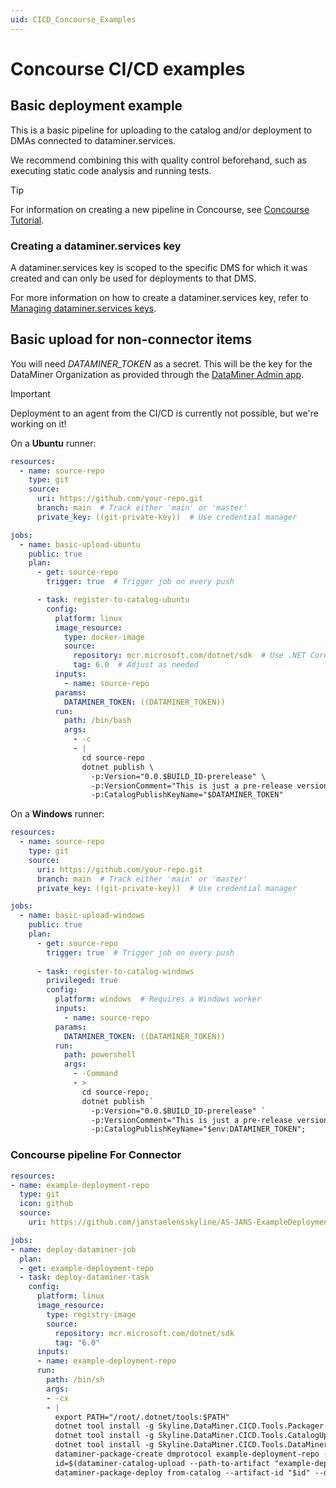 ```yaml
---
uid: CICD_Concourse_Examples
---
```


# Concourse CI/CD examples

## Basic deployment example

This is a basic pipeline for uploading to the catalog and/or deployment to DMAs connected to dataminer.services.

We recommend combining this with quality control beforehand, such as executing static code analysis and running tests.

> [!TIP]
> For information on creating a new pipeline in Concourse, see [Concourse Tutorial](https://concourse-ci.org/tutorial-hello-world.html).

### Creating a dataminer.services key

A dataminer.services key is scoped to the specific DMS for which it was created and can only be used for deployments to that DMS.

For more information on how to create a dataminer.services key, refer to [Managing dataminer.services keys](xref:Managing_DCP_keys).

## Basic upload for non-connector items

You will need *DATAMINER_TOKEN* as a secret. This will be the key for the DataMiner Organization as provided through the [DataMiner Admin app](xref:CloudAdminApp).

>[!IMPORTANT]
> Deployment to an agent from the CI/CD is currently not possible, but we're working on it!

On a **Ubuntu** runner:

```yml
resources:
  - name: source-repo
    type: git
    source:
      uri: https://github.com/your-repo.git
      branch: main  # Track either 'main' or 'master'
      private_key: ((git-private-key))  # Use credential manager

jobs:
  - name: basic-upload-ubuntu
    public: true
    plan:
      - get: source-repo
        trigger: true  # Trigger job on every push

      - task: register-to-catalog-ubuntu
        config:
          platform: linux
          image_resource:
            type: docker-image
            source:
              repository: mcr.microsoft.com/dotnet/sdk  # Use .NET Core image
              tag: 6.0  # Adjust as needed
          inputs:
            - name: source-repo
          params:
            DATAMINER_TOKEN: ((DATAMINER_TOKEN))
          run:
            path: /bin/bash
            args:
              - -c
              - |
                cd source-repo
                dotnet publish \
                  -p:Version="0.0.$BUILD_ID-prerelease" \
                  -p:VersionComment="This is just a pre-release version." \
                  -p:CatalogPublishKeyName="$DATAMINER_TOKEN"
```

On a **Windows** runner:

```yml
resources:
  - name: source-repo
    type: git
    source:
      uri: https://github.com/your-repo.git
      branch: main  # Track either 'main' or 'master'
      private_key: ((git-private-key))  # Use credential manager

jobs:
  - name: basic-upload-windows
    public: true
    plan:
      - get: source-repo
        trigger: true  # Trigger job on every push
      
      - task: register-to-catalog-windows
        privileged: true
        config:
          platform: windows  # Requires a Windows worker
          inputs:
            - name: source-repo
          params:
            DATAMINER_TOKEN: ((DATAMINER_TOKEN))
          run:
            path: powershell
            args:
              - -Command
              - >
                cd source-repo;
                dotnet publish `
                  -p:Version="0.0.$BUILD_ID-prerelease" `
                  -p:VersionComment="This is just a pre-release version." `
                  -p:CatalogPublishKeyName="$env:DATAMINER_TOKEN";
```

### Concourse pipeline For Connector

```yml
resources:
- name: example-deployment-repo
  type: git
  icon: github
  source:
    uri: https://github.com/janstaelensskyline/AS-JANS-ExampleDeployment

jobs:
- name: deploy-dataminer-job
  plan:
  - get: example-deployment-repo
  - task: deploy-dataminer-task
    config:
      platform: linux
      image_resource:
        type: registry-image
        source:
          repository: mcr.microsoft.com/dotnet/sdk
          tag: "6.0"
      inputs:
      - name: example-deployment-repo
      run:
        path: /bin/sh
        args:
        - -cx
        - |
          export PATH="/root/.dotnet/tools:$PATH"
          dotnet tool install -g Skyline.DataMiner.CICD.Tools.Packager
          dotnet tool install -g Skyline.DataMiner.CICD.Tools.CatalogUpload
          dotnet tool install -g Skyline.DataMiner.CICD.Tools.DataMinerDeploy
          dataminer-package-create dmprotocol example-deployment-repo --name HelloFromConcourse --output example-deployment-repo
          id=$(dataminer-catalog-upload --path-to-artifact "example-deployment-repo/HelloFromConcourse.dmprotocol" --dm-catalog-token 12345)
          dataminer-package-deploy from-catalog --artifact-id "$id" --dm-catalog-token 12345
```
